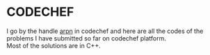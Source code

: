 **CODECHEF**
===================

I go by the handle [arpn](http://codechef.com/users/arpn) in codechef and here are all the codes of the problems I have submitted so far on codechef platform.  
Most of the solutions are in C++.
